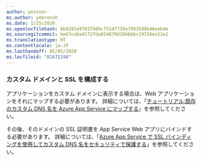 ```yaml
---
author: yevster
ms.author: yebronsh
ms.date: 1/25/2020
ms.openlocfilehash: bb9191e97037409cf5247739a7993589b46eeb4e
ms.sourcegitcommit: be67ceba91727da014879d16bbbbc19756ee22e2
ms.translationtype: HT
ms.contentlocale: ja-JP
ms.lasthandoff: 05/05/2020
ms.locfileid: "81672198"
---
```

### <a name="configure-custom-domain-and-ssl"></a>カスタム ドメインと SSL を構成する

アプリケーションをカスタム ドメインに表示する場合は、Web アプリケーションをそれにマップする必要があります。 詳細については、「[チュートリアル:既存のカスタム DNS 名を Azure App Service にマップする](/azure/app-service/app-service-web-tutorial-custom-domain)」を参照してください。

その後、そのドメインの SSL 証明書を App Service Web アプリにバインドする必要があります。 詳細については、「[Azure App Service で SSL バインディングを使用してカスタム DNS 名をセキュリティで保護する](/azure/app-service/app-service-web-tutorial-custom-ssl)」を参照してください。
